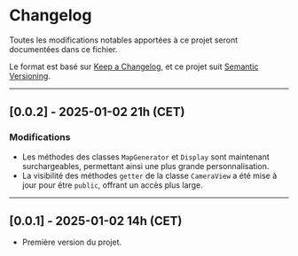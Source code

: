 # Changelog

Toutes les modifications notables apportées à ce projet seront documentées dans ce fichier.

Le format est basé sur [Keep a Changelog](https://keepachangelog.com/), et ce projet suit [Semantic Versioning](https://semver.org/).

---

## [0.0.2] - 2025-01-02 21h (CET)

### Modifications
- Les méthodes des classes `MapGenerator` et `Display` sont maintenant surchargeables, permettant ainsi une plus grande personnalisation.
- La visibilité des méthodes `getter` de la classe `CameraView` a été mise à jour pour être `public`, offrant un accès plus large.

---

## [0.0.1] - 2025-01-02 14h (CET)
- Première version du projet.